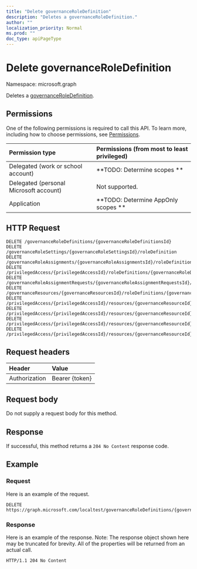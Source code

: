 ```yaml
---
title: "Delete governanceRoleDefinition"
description: "Deletes a governanceRoleDefinition."
author: ""
localization_priority: Normal
ms.prod: ""
doc_type: apiPageType
---
```


# Delete governanceRoleDefinition

Namespace: microsoft.graph

Deletes a [governanceRoleDefinition](../resources/governanceroledefinition.md).

## Permissions
One of the following permissions is required to call this API. To learn more, including how to choose permissions, see [Permissions](/concepts/permissions-reference.md).

|Permission type|Permissions (from most to least privileged)|
|:---|:---|
|Delegated (work or school account)|**TODO: Determine scopes **|
|Delegated (personal Microsoft account)|Not supported.|
|Application|**TODO: Determine AppOnly scopes **|

## HTTP Request
<!-- {
  "blockType": "ignored"
}
-->
``` http
DELETE /governanceRoleDefinitions/{governanceRoleDefinitionsId}
DELETE /governanceRoleSettings/{governanceRoleSettingsId}/roleDefinition
DELETE /governanceRoleAssignments/{governanceRoleAssignmentsId}/roleDefinition
DELETE /privilegedAccess/{privilegedAccessId}/roleDefinitions/{governanceRoleDefinitionId}
DELETE /governanceRoleAssignmentRequests/{governanceRoleAssignmentRequestsId}/roleDefinition
DELETE /governanceResources/{governanceResourcesId}/roleDefinitions/{governanceRoleDefinitionId}
DELETE /privilegedAccess/{privilegedAccessId}/resources/{governanceResourceId}/roleDefinitions/{governanceRoleDefinitionId}
DELETE /privilegedAccess/{privilegedAccessId}/resources/{governanceResourceId}/roleAssignments/{governanceRoleAssignmentId}/roleDefinition
DELETE /privilegedAccess/{privilegedAccessId}/resources/{governanceResourceId}/roleDefinitions/{governanceRoleDefinitionId}/roleSetting/roleDefinition
DELETE /privilegedAccess/{privilegedAccessId}/resources/{governanceResourceId}/roleAssignmentRequests/{governanceRoleAssignmentRequestId}/roleDefinition
```

## Request headers
|Header|Value|
|:---|:---|
|Authorization|Bearer {token}|

## Request body
Do not supply a request body for this method.

## Response
If successful, this method returns a `204 No Content` response code.

## Example

### Request
Here is an example of the request.
<!-- {
  "blockType": "request",
  "name": "delete_governanceroledefinition"
}
-->
``` http
DELETE https://graph.microsoft.com/localtest/governanceRoleDefinitions/{governanceRoleDefinitionsId}
```

### Response
Here is an example of the response. Note: The response object shown here may be truncated for brevity. All of the properties will be returned from an actual call.
<!-- {
  "blockType": "response",
  "truncated": true
}
-->
``` http
HTTP/1.1 204 No Content
```

